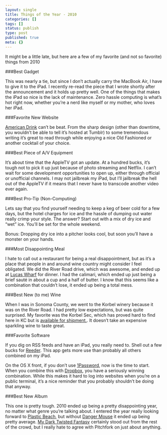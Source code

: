 ```yaml
---
layout: single
title: Things of the Year - 2010
categories: []
tags: []
status: publish
type: post
published: true
meta: {}
---
```

It might be a little late, but here are a few of my favorite (and not so favorite) things from 2010


###Best Gadget



This was nearly a tie, but since I don’t actually carry the MacBook Air, I have to give it to the iPad. I recently re-read the piece that I wrote shortly after the announcement and it holds up pretty well. One of the things that makes the iPad so nice is the lack of maintenance. Zero hassle computing is what’s hot right now, whether you’re a nerd like myself or my mother, who loves her iPad.


###Favorite New Website



[American Drink](http://americandrink.net/) can’t be beat. From the sharp design (other than downtime, you wouldn’t be able to tell it’s hosted at Tumblr) to some tremendous writing it’s great to read through while enjoying a nice Old Fashioned or another cocktail of your choice.


###Best Piece of A/V Equipment



It’s about time that the AppleTV got an update. At a hundred bucks, it’s tough not to pick it up just because of photo streaming and Netflix. I can’t wait for some development opportunities to open up, either through official or unofficial channels. I may not jailbreak my iPad, but I’ll jailbreak the hell out of the AppleTV if it means that I never have to transcode another video ever again.


###Best Pro-Tip (Non-Computing)



Lets say that you find yourself needing to keep a keg of beer cold for a few days, but the hotel charges for ice and the hassle of dumping out water really crimp your style. The answer? Start out with a mix of dry ice and “wet” ice. You’ll be set for the whole weekend.


Bonus: Dropping dry ice into a pitcher looks cool, but soon you’ll have a monster on your hands.


###Most Disappointing Meal



I hate to call out a restaurant for being a real disappointment, but as it’s a place that people in and around wine country might consider I feel obligated. We did the River Road drive, which was awesome, and ended up at 
[Lucas Wharf](http://maps.google.com/maps/place?client=safari&rls=en&oe=UTF-8&um=1&ie=UTF-8&q=lucas+wharf+bodega+bay&fb=1&gl=us&hq=lucas+wharf&hnear=Bodega+Bay,+CA&cid=3954951588050978153) for dinner. I had the calimari, which ended up just being a brief sauté in about a cup and a half of butter. I know that this seems like a combination that couldn’t lose, it ended up being a total mess.


###Best New (to me) Wine



When I was in Sonoma County, we went to the Korbel winery because it was on the River Road. I had pretty low expectations, but was quite surprised. My favorite was the Korbel Sec, which has proved hard to find here in KC but is 
[available for shipment.](http://store.korbel.com/korbel-sec-750ml-p22.aspx). It doesn’t take an expensive sparkling wine to taste great.


###Favorite Software



If you dig on RSS feeds and have an iPad, you really need to. Shell out a few bucks for 
[Reeder](http://reederapp.com/). This app gets more use than probably all others combined on my iPad.


On the OS X front, if you don’t use 
[1Password](http://agilewebsolutions.com/onepassword), now is the time to start. When you combine this with 
[Dropbox](http://www.dropbox.com/), you have a seriously winning combination. While this makes it hard to log into websites when you’re on a public terminal, it’s a nice reminder that you probably shouldn’t be doing that anyway.


###Best New Album



This one is pretty tough. 2010 ended up being a pretty disappointing year, no matter what genre you’re talking about. I entered the year really looking forward to 
[Plastic Beach](http://www.google.com/url?sa=t&source=web&cd=1&sqi=2&ved=0CBwQFjAA&url=http%3A%2F%2Fitunes.apple.com%2Fus%2Falbum%2Fplastic-beach-deluxe-version%2Fid358065309&ei=fiMzTdOEK4T68AaIqMGHCQ&usg=AFQjCNHtaahynY4iiL8gbcGVZq2QBzJvbg), but without 
[Danger Mouse](http://www.dangermousesite.com/) it ended up being pretty average. 
[My Dark Twisted Fantasy](http://itunes.apple.com/us/album/my-beautiful-dark-twisted/id403837134) certainly stood out from the rest of the crowd, but I really hate to agree with Pitchfork on just about anything.
